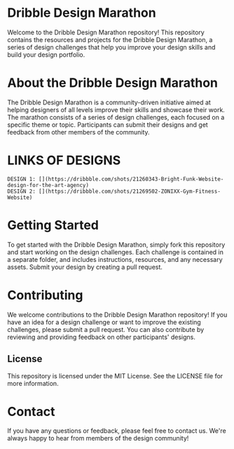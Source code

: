 # Dribble Design Marathon
Welcome to the Dribble Design Marathon repository! This repository contains the resources and projects for the Dribble Design Marathon, a series of design challenges that help you improve your design skills and build your design portfolio.

# About the Dribble Design Marathon
The Dribble Design Marathon is a community-driven initiative aimed at helping designers of all levels improve their skills and showcase their work. The marathon consists of a series of design challenges, each focused on a specific theme or topic. Participants can submit their designs and get feedback from other members of the community.

# LINKS OF DESIGNS
```
DESIGN 1: [](https://dribbble.com/shots/21260343-Bright-Funk-Website-design-for-the-art-agency)
DESIGN 2: [](https://dribbble.com/shots/21269502-ZONIXX-Gym-Fitness-Website)
```
# Getting Started
To get started with the Dribble Design Marathon, simply fork this repository and start working on the design challenges. Each challenge is contained in a separate folder, and includes instructions, resources, and any necessary assets. Submit your design by creating a pull request.

# Contributing
We welcome contributions to the Dribble Design Marathon repository! If you have an idea for a design challenge or want to improve the existing challenges, please submit a pull request. You can also contribute by reviewing and providing feedback on other participants' designs.

## License
This repository is licensed under the MIT License. See the LICENSE file for more information.

# Contact
If you have any questions or feedback, please feel free to contact us. We're always happy to hear from members of the design community!
